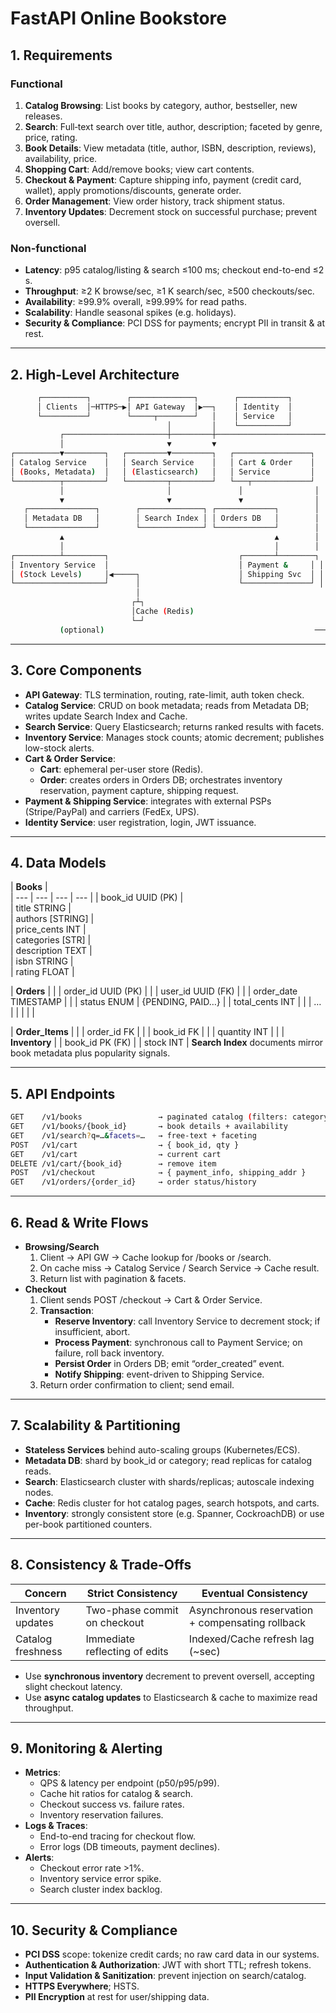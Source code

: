 # FastAPI Online Bookstore

## **1. Requirements**

### **Functional**
   
1. **Catalog Browsing**: List books by category, author, bestseller, new releases.
2. **Search**: Full‐text search over title, author, description; faceted by genre, price, rating.
3. **Book Details**: View metadata (title, author, ISBN, description, reviews), availability, price.
4. **Shopping Cart**: Add/remove books; view cart contents.
5. **Checkout & Payment**: Capture shipping info, payment (credit card, wallet), apply promotions/discounts, generate order.
6. **Order Management**: View order history, track shipment status.
7. **Inventory Updates**: Decrement stock on successful purchase; prevent oversell.

### **Non-functional**

- **Latency**: p95 catalog/listing & search ≤100 ms; checkout end-to-end ≤2 s.
- **Throughput**: ≥2 K browse/sec, ≥1 K search/sec, ≥500 checkouts/sec.
- **Availability**: ≥99.9% overall, ≥99.99% for read paths.
- **Scalability**: Handle seasonal spikes (e.g. holidays).
- **Security & Compliance**: PCI DSS for payments; encrypt PII in transit & at rest.

---

## **2. High-Level Architecture**

```bash
      ┌──────────┐        ┌──────────────┐        ┌───────────┐
      │ Clients  │─HTTPS─▶│ API Gateway  │▶──┐    │ Identity  │
      └──────────┘        └─────┬────────┘   │    │ Service   │
                                   │         │    └───────────┘
           ┌───────────────────────┼─────────┼────────────────────────┐
           │                       ▼         ▼                        │
┌──────────▼─────────┐   ┌─────────▼─────────┐   ┌─────────────────┐  │
│ Catalog Service    │   │ Search Service    │   │ Cart & Order    │  │
│ (Books, Metadata)  │   │ (Elasticsearch)   │   │ Service         │  │
└──────────┬─────────┘   └─────────┬─────────┘   └───┬─────────────┘  │
           │                       │               │                │
           ▼                       ▼               ▼                │
   ┌───────────────┐        ┌──────────────┐ ┌─────────────┐        │
   │ Metadata DB   │        │ Search Index │ │ Orders DB   │        │
   └───────────────┘        └──────────────┘ └─────────────┘        │
           ▲                                               ▲        │
           │                                               │        │
┌──────────┴─────────┐                             ┌───────┴────────┐ │
│ Inventory Service  │                             │ Payment &     │ │
│ (Stock Levels)     │◀─────┐                      │ Shipping Svc  │ │
└────────────────────┘      │                      └───────────────┘ │
                            │                                         │
                           ┌┴┐                                        │
                           │Cache (Redis)                             │
                           └─┘                                        │
           (optional)                                               ──┘
```

---

## **3. Core Components**

- **API Gateway**: TLS termination, routing, rate-limit, auth token check.
- **Catalog Service**: CRUD on book metadata; reads from Metadata DB; writes update Search Index and Cache.
- **Search Service**: Query Elasticsearch; returns ranked results with facets.
- **Inventory Service**: Manages stock counts; atomic decrement; publishes low-stock alerts.
- **Cart & Order Service**:
  - **Cart**: ephemeral per-user store (Redis).
  - **Order**: creates orders in Orders DB; orchestrates inventory reservation, payment capture, shipping request.
- **Payment & Shipping Service**: integrates with external PSPs (Stripe/PayPal) and carriers (FedEx, UPS).
- **Identity Service**: user registration, login, JWT issuance.

---

## **4. Data Models**

| **Books** |  
| --- | --- | --- | --- |
| book_id UUID (PK) |  
| title STRING |  
| authors [STRING] |  
| price_cents INT |  
| categories [STR] |  
| description TEXT |  
| isbn STRING |  
| rating FLOAT |  

| **Orders** |  |
| order_id UUID (PK) |  |
| user_id UUID (FK) |  |
| order_date TIMESTAMP |  |
| status ENUM | {PENDING, PAID…} |
| total_cents INT |  |
| … |  |
|  |  |

| **Order_Items** |  |
  | order_id FK |  |
  | book_id FK |  |
 | quantity INT |  |
| **Inventory** |
| book_id PK (FK) |
| stock INT | 
**Search Index** documents mirror book metadata plus popularity signals.

---

## **5. API Endpoints**

```bash
GET    /v1/books                 → paginated catalog (filters: category, author)
GET    /v1/books/{book_id}       → book details + availability
GET    /v1/search?q=…&facets=…   → free-text + faceting
POST   /v1/cart                  → { book_id, qty }
GET    /v1/cart                  → current cart
DELETE /v1/cart/{book_id}        → remove item
POST   /v1/checkout              → { payment_info, shipping_addr }
GET    /v1/orders/{order_id}     → order status/history
```

---

## **6. Read & Write Flows**

- **Browsing/Search**
    1. Client → API GW → Cache lookup for /books or /search.
    2. On cache miss → Catalog Service / Search Service → Cache result.
    3. Return list with pagination & facets.
- **Checkout**
    1. Client sends POST /checkout → Cart & Order Service.
    2. **Transaction**:
        - **Reserve Inventory**: call Inventory Service to decrement stock; if insufficient, abort.
        - **Process Payment**: synchronous call to Payment Service; on failure, roll back inventory.
        - **Persist Order** in Orders DB; emit “order_created” event.
        - **Notify Shipping**: event-driven to Shipping Service.
    3. Return order confirmation to client; send email.

---

## **7. Scalability & Partitioning**

- **Stateless Services** behind auto-scaling groups (Kubernetes/ECS).
- **Metadata DB**: shard by book_id or category; read replicas for catalog reads.
- **Search**: Elasticsearch cluster with shards/replicas; autoscale indexing nodes.
- **Cache**: Redis cluster for hot catalog pages, search hotspots, and carts.
- **Inventory**: strongly consistent store (e.g. Spanner, CockroachDB) or use per-book partitioned counters.

---

## **8. Consistency & Trade-Offs**

| **Concern** | **Strict Consistency** | **Eventual Consistency** |
| --- | --- | --- |
| Inventory updates | Two-phase commit on checkout | Asynchronous reservation + compensating rollback |
| Catalog freshness | Immediate reflecting of edits | Indexed/Cache refresh lag (~sec) |
- Use **synchronous inventory** decrement to prevent oversell, accepting slight checkout latency.
- Use **async catalog updates** to Elasticsearch & cache to maximize read throughput.

---

## **9. Monitoring & Alerting**

- **Metrics**:
  - QPS & latency per endpoint (p50/p95/p99).
  - Cache hit ratios for catalog & search.
  - Checkout success vs. failure rates.
  - Inventory reservation failures.
- **Logs & Traces**:
  - End-to-end tracing for checkout flow.
  - Error logs (DB timeouts, payment declines).
- **Alerts**:
  - Checkout error rate >1%.
  - Inventory service error spike.
  - Search cluster index backlog.

---

## **10. Security & Compliance**

- **PCI DSS** scope: tokenize credit cards; no raw card data in our systems.
- **Authentication & Authorization**: JWT with short TTL; refresh tokens.
- **Input Validation & Sanitization**: prevent injection on search/catalog.
- **HTTPS Everywhere**; HSTS.
- **PII Encryption** at rest for user/shipping data.
